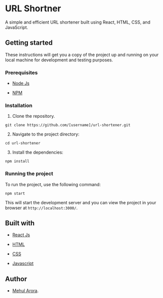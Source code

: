 # URL Shortner

A simple and efficient URL shortener built using React, HTML, CSS, and JavaScript.

## Getting started

These instructions will get you a copy of the project up and running on your local machine for development and testing purposes.

### Prerequisites

- [Node Js](https://nodejs.org/en/)
* [NPM](https://www.npmjs.com/)

### Installation
1. Clone the repository.
```
git clone https://github.com/[username]/url-shortener.git
```

2. Navigate to the project directory:
 ```
 cd url-shortener
 ```
 
 3. Install the dependencies:
 ```
 npm install
 ```
 
 ### Running the project
 To run the project, use the following command:
 ```
 npm start
 ```
 
 This will start the development server and you can view the project in your browser at `http://localhost:3000/`.
 
 ## Built with
 - [React Js](https://reactjs.org/)
 * [HTML](https://en.wikipedia.org/wiki/HTML)
 + [CSS](https://en.wikipedia.org/wiki/CSS)
 - [Javascript](https://en.wikipedia.org/wiki/JavaScript)
 
 ## Author
 - [Mehul Arora](https://github.com/mehularora658).
 
